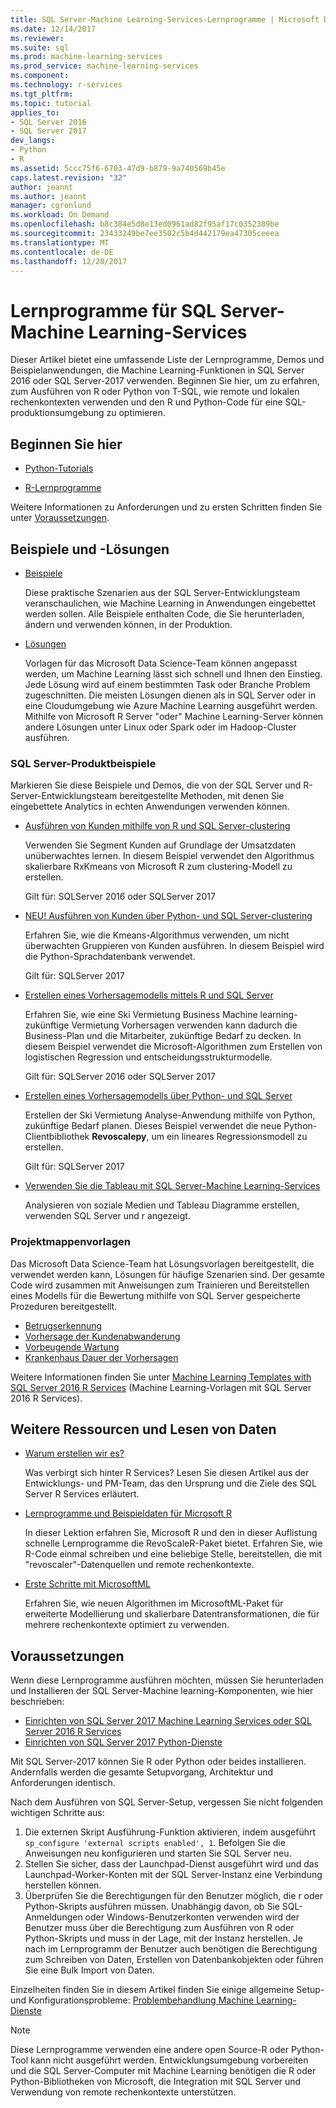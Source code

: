 ```yaml
---
title: SQL Server-Machine Learning-Services-Lernprogramme | Microsoft Docs
ms.date: 12/14/2017
ms.reviewer: 
ms.suite: sql
ms.prod: machine-learning-services
ms.prod_service: machine-learning-services
ms.component: 
ms.technology: r-services
ms.tgt_pltfrm: 
ms.topic: tutorial
applies_to:
- SQL Server 2016
- SQL Server 2017
dev_langs:
- Python
- R
ms.assetid: 5ccc75f6-6703-47d9-b879-9a740569b45e
caps.latest.revision: "32"
author: jeannt
ms.author: jeannt
manager: cgronlund
ms.workload: On Demand
ms.openlocfilehash: b8c384e5d8e13ed0961ad82f95af17c0352389be
ms.sourcegitcommit: 23433249be7ee3502c5b4d442179ea47305ceeea
ms.translationtype: MT
ms.contentlocale: de-DE
ms.lasthandoff: 12/20/2017
---
```

# <a name="tutorials-for-sql-server-machine-learning-services"></a>Lernprogramme für SQL Server-Machine Learning-Services

Dieser Artikel bietet eine umfassende Liste der Lernprogramme, Demos und Beispielanwendungen, die Machine Learning-Funktionen in SQL Server 2016 oder SQL Server-2017 verwenden. Beginnen Sie hier, um zu erfahren, zum Ausführen von R oder Python von T-SQL, wie remote und lokalen rechenkontexten verwenden und den R und Python-Code für eine SQL-produktionsumgebung zu optimieren.

## <a name="start-here"></a>Beginnen Sie hier

+ [Python-Tutorials](../tutorials/sql-server-python-tutorials.md)

+ [R-Lernprogramme](../tutorials/sql-server-r-tutorials.md)

Weitere Informationen zu Anforderungen und zu ersten Schritten finden Sie unter [Voraussetzungen](#bkmk_prerequisites).

## <a name="samples-and-solutions"></a>Beispiele und -Lösungen

+ [Beispiele](#bkmk_samples) 

    Diese praktische Szenarien aus der SQL Server-Entwicklungsteam veranschaulichen, wie Machine Learning in Anwendungen eingebettet werden sollen. Alle Beispiele enthalten Code, die Sie herunterladen, ändern und verwenden können, in der Produktion.

+ [Lösungen](#bkmk_solutions) 

    Vorlagen für das Microsoft Data Science-Team können angepasst werden, um Machine Learning lässt sich schnell und Ihnen den Einstieg. Jede Lösung wird auf einem bestimmten Task oder Branche Problem zugeschnitten. Die meisten Lösungen dienen als in SQL Server oder in eine Cloudumgebung wie Azure Machine Learning ausgeführt werden. Mithilfe von Microsoft R Server "oder" Machine Learning-Server können andere Lösungen unter Linux oder Spark oder im Hadoop-Cluster ausführen.

### <a name ="bkmk_samples"></a>SQL Server-Produktbeispiele

Markieren Sie diese Beispiele und Demos, die von der SQL Server und R-Server-Entwicklungsteam bereitgestellte Methoden, mit denen Sie eingebettete Analytics in echten Anwendungen verwenden können.

+ [Ausführen von Kunden mithilfe von R und SQL Server-clustering](https://microsoft.github.io/sql-ml-tutorials/R/customerclustering/)

  Verwenden Sie Segment Kunden auf Grundlage der Umsatzdaten unüberwachtes lernen. In diesem Beispiel verwendet den Algorithmus skalierbare RxKmeans von Microsoft R zum clustering-Modell zu erstellen. 
  
  Gilt für: SQLServer 2016 oder SQLServer 2017

+ [NEU! Ausführen von Kunden über Python- und SQL Server-clustering](https://microsoft.github.io/sql-ml-tutorials/python/customerclustering/)

    Erfahren Sie, wie die Kmeans-Algorithmus verwenden, um nicht überwachten Gruppieren von Kunden ausführen. In diesem Beispiel wird die Python-Sprachdatenbank verwendet.
    
    Gilt für: SQLServer 2017

+ [Erstellen eines Vorhersagemodells mittels R und SQL Server](https://microsoft.github.io/sql-ml-tutorials/R/rentalprediction)

  Erfahren Sie, wie eine Ski Vermietung Business Machine learning-zukünftige Vermietung Vorhersagen verwenden kann dadurch die Business-Plan und die Mitarbeiter, zukünftige Bedarf zu decken. In diesem Beispiel verwendet die Microsoft-Algorithmen zum Erstellen von logistischen Regression und entscheidungsstrukturmodelle. 
  
  Gilt für: SQLServer 2016 oder SQLServer 2017

+ [Erstellen eines Vorhersagemodells über Python- und SQL Server](https://microsoft.github.io/sql-ml-tutorials/python/rentalprediction/)

   Erstellen der Ski Vermietung Analyse-Anwendung mithilfe von Python, zukünftige Bedarf planen. Dieses Beispiel verwendet die neue Python-Clientbibliothek **Revoscalepy**, um ein lineares Regressionsmodell zu erstellen.
   
   Gilt für: SQLServer 2017

+ [Verwenden Sie die Tableau mit SQL Server-Machine Learning-Services](https://blogs.msdn.microsoft.com/mlserver/2017/12/14/how-to-use-tableau-with-sql-server-machine-learning-services-with-r-and-python/)

    Analysieren von soziale Medien und Tableau Diagramme erstellen, verwenden SQL Server und r angezeigt.

### <a name="bkmk_solutions"></a>Projektmappenvorlagen

Das Microsoft Data Science-Team hat Lösungsvorlagen bereitgestellt, die verwendet werden kann, Lösungen für häufige Szenarien sind. Der gesamte Code wird zusammen mit Anweisungen zum Trainieren und Bereitstellen eines Modells für die Bewertung mithilfe von SQL Server gespeicherte Prozeduren bereitgestellt.

+ [Betrugserkennung](https://gallery.cortanaanalytics.com/Tutorial/Online-Fraud-Detection-Template-with-SQL-Server-R-Services-1)
+ [Vorhersage der Kundenabwanderung](https://gallery.cortanaanalytics.com/Tutorial/Customer-Churn-Prediction-Template-with-SQL-Server-R-Services-1)
+ [Vorbeugende Wartung](https://gallery.cortanaanalytics.com/Tutorial/Predictive-Maintenance-Template-with-SQL-Server-R-Services-1)
+ [Krankenhaus Dauer der Vorhersagen](https://gallery.cortanaintelligence.com/Solution/Predicting-Length-of-Stay-in-Hospitals-1)

Weitere Informationen finden Sie unter [Machine Learning Templates with SQL Server 2016 R Services](https://blogs.technet.microsoft.com/machinelearning/2016/03/23/machine-learning-templates-with-sql-server-2016-r-services/) (Machine Learning-Vorlagen mit SQL Server 2016 R Services).

## <a name="more-resources-and-reading"></a>Weitere Ressourcen und Lesen von Daten

+ [Warum erstellen wir es?](https://blogs.msdn.microsoft.com/sqlserverstorageengine/2017/01/10/sql-server-r-services-why-did-we-build-it/)

    Was verbirgt sich hinter R Services? Lesen Sie diesen Artikel aus der Entwicklungs- und PM-Team, das den Ursprung und die Ziele des SQL Server R Services erläutert.

+ [Lernprogramme und Beispieldaten für Microsoft R](https://docs.microsoft.com/machine-learning-server/r/tutorial-introduction)

    In dieser Lektion erfahren Sie, Microsoft R und den in dieser Auflistung schnelle Lernprogramme die RevoScaleR-Paket bietet. Erfahren Sie, wie R-Code einmal schreiben und eine beliebige Stelle, bereitstellen, die mit "revoscaler"-Datenquellen und remote rechenkontexte.

+ [Erste Schritte mit MicrosoftML](https://docs.microsoft.com/machine-learning-server/r/concept-what-is-the-microsoftml-package)

  Erfahren Sie, wie neuen Algorithmen im MicrosoftML-Paket für erweiterte Modellierung und skalierbare Datentransformationen, die für mehrere rechenkontexte optimiert zu verwenden.

## <a name="bkmk_Prerequisites"></a>Voraussetzungen

Wenn diese Lernprogramme ausführen möchten, müssen Sie herunterladen und Installieren der SQL Server-Machine learning-Komponenten, wie hier beschrieben:

+ [Einrichten von SQL Server 2017 Machine Learning Services oder SQL Server 2016 R Services](../r/set-up-sql-server-r-services-in-database.md)
+ [Einrichten von SQL Server 2017 Python-Dienste](../python/setup-python-machine-learning-services.md)

Mit SQL Server-2017 können Sie R oder Python oder beides installieren. Andernfalls werden die gesamte Setupvorgang, Architektur und Anforderungen identisch.

Nach dem Ausführen von SQL Server-Setup, vergessen Sie nicht folgenden wichtigen Schritte aus:

1. Die externen Skript Ausführung-Funktion aktivieren, indem ausgeführt `sp_configure 'external scripts enabled', 1`. Befolgen Sie die Anweisungen neu konfigurieren und starten Sie SQL Server neu.
2. Stellen Sie sicher, dass der Launchpad-Dienst ausgeführt wird und das Launchpad-Worker-Konten mit der SQL Server-Instanz eine Verbindung herstellen können.
3. Überprüfen Sie die Berechtigungen für den Benutzer möglich, die r oder Python-Skripts ausführen müssen. Unabhängig davon, ob Sie SQL-Anmeldungen oder Windows-Benutzerkonten verwenden wird der Benutzer muss über die Berechtigung zum Ausführen von R oder Python-Skripts und muss in der Lage, mit der Instanz herstellen. Je nach im Lernprogramm der Benutzer auch benötigen die Berechtigung zum Schreiben von Daten, Erstellen von Datenbankobjekten oder führen Sie eine Bulk Import von Daten.

Einzelheiten finden Sie in diesem Artikel finden Sie einige allgemeine Setup- und Konfigurationsprobleme: [Problembehandlung Machine Learning-Dienste](../machine-learning-troubleshooting-faq.md)

> [!NOTE]
> Diese Lernprogramme verwenden eine andere open Source-R oder Python-Tool kann nicht ausgeführt werden. Entwicklungsumgebung vorbereiten und die SQL Server-Computer mit Machine Learning benötigen die R oder Python-Bibliotheken von Microsoft, die Integration mit SQL Server und Verwendung von remote rechenkontexte unterstützen.
